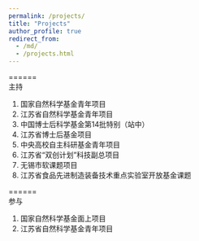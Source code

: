 ```yaml
---
permalink: /projects/
title: "Projects"
author_profile: true
redirect_from: 
  - /md/
  - /projects.html
---
```



======
<br/>
<span>主持</span> 
<br/>

1. 国家自然科学基金青年项目
2. 江苏省自然科学基金青年项目
3. 中国博士后科学基金第14批特别（站中）
4. 江苏省博士后基金项目
5. 中央高校自主科研基金青年项目
6. 江苏省“双创计划”科技副总项目
7. 无锡市软课题项目
8. 江苏省食品先进制造装备技术重点实验室开放基金课题

======
<br/>
<span>参与</span> 
<br/>

1. 国家自然科学基金面上项目
2. 江苏省自然科学基金青年项目

